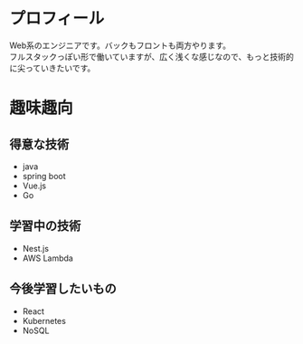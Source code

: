 # プロフィール
Web系のエンジニアです。バックもフロントも両方やります。<br>
フルスタックっぽい形で働いていますが、広く浅くな感じなので、もっと技術的に尖っていきたいです。


# 趣味趣向
## 得意な技術
- java
- spring boot
- Vue.js
- Go

## 学習中の技術
- Nest.js
- AWS Lambda

## 今後学習したいもの
- React
- Kubernetes
- NoSQL
